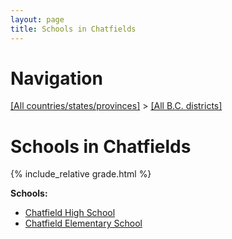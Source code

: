 ```yaml
---
layout: page
title: Schools in Chatfields
---
```

# Navigation

[[All countries/states/provinces]](../..) > [[All B.C. districts]](..)

# Schools in Chatfields

{% include_relative grade.html %}

**Schools:**

- [Chatfield High School](Chatfield_High_School.md)
- [Chatfield Elementary School](Chatfield_Elementary_School.md)
